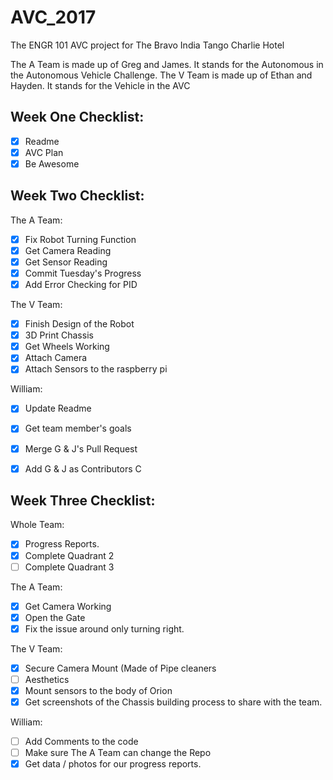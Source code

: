 # AVC_2017
The ENGR 101 AVC project for The Bravo India Tango Charlie Hotel

The A Team is made up of Greg and James. It stands for the Autonomous in the Autonomous Vehicle Challenge.
The V Team is made up of Ethan and Hayden. It stands for the Vehicle in the AVC

## Week One Checklist:

- [x] Readme
- [x] AVC Plan
- [x] Be Awesome

## Week Two Checklist:

The A Team:
- [x] Fix Robot Turning Function
- [x] Get Camera Reading
- [x] Get Sensor Reading
- [x] Commit Tuesday's Progress
- [x] Add Error Checking for PID

The V Team:
- [x] Finish Design of the Robot 
- [x] 3D Print Chassis
- [x] Get Wheels Working
- [x] Attach Camera
- [x] Attach Sensors to the raspberry pi

William:
- [x] Update Readme
- [x] Get team member's goals
- [x] Merge G & J's Pull Request
- [x] Add G & J as Contributors C


## Week Three Checklist:

Whole Team:
- [x] Progress Reports.
- [x] Complete Quadrant 2
- [ ] Complete Quadrant 3

The A Team:
- [x] Get Camera Working
- [x] Open the Gate
- [x] Fix the issue around only turning right.

The V Team:
- [x] Secure Camera Mount (Made of Pipe cleaners
- [ ] Aesthetics
- [x] Mount sensors to the body of Orion
- [x] Get screenshots of the Chassis building process to share with the team.

William:
- [ ] Add Comments to the code
- [ ] Make sure The A Team can change the Repo
- [x] Get data / photos for our progress reports.
